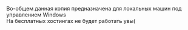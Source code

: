 Во-общем данная копия предназначена для локальных машин под управлением Windows
<br>
На бесплатных хостингах не будет работать увы(
